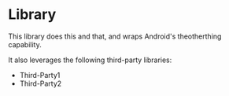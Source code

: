 Library
=======

This library does this and that, and wraps Android's theotherthing capability.

It also leverages the following third-party libraries:

* Third-Party1
* Third-Party2
